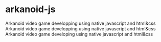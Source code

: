 # arkanoid-js
 Arkanoid video game developping using native javascript and html&amp;css Arkanoid video game developping using native javascript and html&amp;css  Arkanoid video game developing using native javascript and html&amp;css
